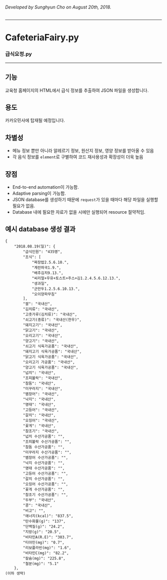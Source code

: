 ###### Developed by Sunghyun Cho on August 20th, 2018.
-----
# CafeteriaFairy.py
### 급식요정.py
-----
## 기능
교육청 홈페이지의 HTML에서 급식 정보를 추출하여 JSON 파일을 생성합니다.

## 용도
카카오민사에 탑재될 예정입니다.

## 차별성
* 메뉴 정보 뿐만 아니라 알레르기 정보, 원산지 정보, 영양 정보를 받아올 수 있음
* 각 음식 정보를 `element`로 구별하여 코드 재사용성과 확장성이 더욱 높음

## 장점
* End-to-end automation이 가능함.
* Adaptive parsing이 가능함.
* JSON database를 생성하기 때문에 `request`가 있을 때마다 해당 파일을 실행할 필요가 없음.
* Database 내에 필요한 자료가 없을 시에만 실행되어 resource 절약적임.

## 예시 database 생성 결과

```
{
    "2018.08.19(일)": {
        "급식인원": "435명",
        "조식": [
            "짜장밥2.5.6.10.",
            "계란파국1.9.",
            "배추김치9.13.",
            "씨리얼+우유+토스트+주스+김1.2.4.5.6.12.13.",
            "생과일",
            "군만두1.2.5.6.10.13.",
            "오이양파무침"
        ],
        "쌀": "국내산",
        "김치류": "국내산",
        "고춧가루(김치류)": "국내산",
        "쇠고기(종류)": "국내산(한우)",
        "돼지고기": "국내산",
        "닭고기": "국내산",
        "오리고기": "국내산",
        "양고기": "국내산",
        "쇠고기 식육가공품": "국내산",
        "돼지고기 식육가공품": "국내산",
        "닭고기 식육가공품": "국내산",
        "오리고기 가공품": "국내산",
        "양고기 식육가공품": "국내산",
        "넙치": "국내산",
        "조피볼락": "국내산",
        "참돔": "국내산",
        "미꾸라지": "국내산",
        "뱀장어": "국내산",
        "낙지": "국내산",
        "명태": "국내산",
        "고등어": "국내산",
        "갈치": "국내산",
        "오징어": "국내산",
        "꽃게": "국내산",
        "참조기": "국내산",
        "넙치 수산가공품": "",
        "조피볼락 수산가공품": "",
        "참돔 수산가공품": "",
        "미꾸라지 수산가공품": "",
        "뱀장어 수산가공품": "",
        "낙지 수산가공품": "",
        "명태 수산가공품": "",
        "고등어 수산가공품": "",
        "갈치 수산가공품": "",
        "오징어 수산가공품": "",
        "꽃게 수산가공품": "",
        "참조기 수산가공품": "",
        "두부": "국내산",
        "콩": "국내산",
        "비고": "",
        "에너지(kcal)": "837.5",
        "탄수화물(g)": "137",
        "단백질(g)": "24.2",
        "지방(g)": "20.5",
        "비타민A(R.E)": "303.7",
        "티아민(mg)": "0.7",
        "리보플라빈(mg)": "1.6",
        "비타민C(mg)": "82.2",
        "칼슘(mg)": "225.8",
        "철분(mg)": "5.1"
    },
(이하 생략)
```